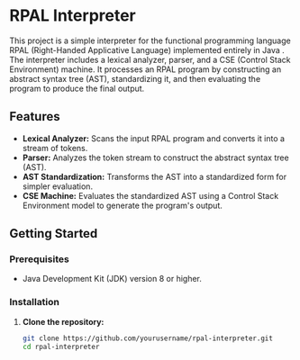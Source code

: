 # RPAL Interpreter

This project is a simple interpreter for the functional programming language RPAL (Right-Handed Applicative Language) implemented entirely in Java .
The interpreter includes a lexical analyzer, parser, and a CSE (Control Stack Environment) machine. 
It processes an RPAL program by constructing an abstract syntax tree (AST), standardizing it, and then evaluating the program to produce the final output.

## Features

- **Lexical Analyzer:** Scans the input RPAL program and converts it into a stream of tokens.
- **Parser:** Analyzes the token stream to construct the abstract syntax tree (AST).
- **AST Standardization:** Transforms the AST into a standardized form for simpler evaluation.
- **CSE Machine:** Evaluates the standardized AST using a Control Stack Environment model to generate the program's output.

## Getting Started

### Prerequisites

- Java Development Kit (JDK) version 8 or higher.

### Installation

1. **Clone the repository:**
   ```bash
   git clone https://github.com/yourusername/rpal-interpreter.git
   cd rpal-interpreter
